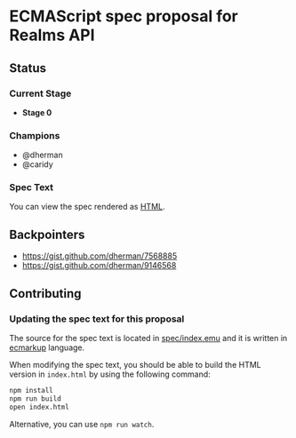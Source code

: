 # ECMAScript spec proposal for Realms API

## Status

### Current Stage

 * __Stage 0__

### Champions

 * @dherman
 * @caridy

### Spec Text

You can view the spec rendered as [HTML](https://rawgit.com/caridy/proposal-realms/master/index.html).

## Backpointers

 * https://gist.github.com/dherman/7568885
 * https://gist.github.com/dherman/9146568

## Contributing

### Updating the spec text for this proposal

The source for the spec text is located in [spec/index.emu](spec/index.emu) and it is written in
[ecmarkup](https://github.com/bterlson/ecmarkup) language.

When modifying the spec text, you should be able to build the HTML version in
`index.html` by using the following command:

```bash
npm install
npm run build
open index.html
```

Alternative, you can use `npm run watch`.
